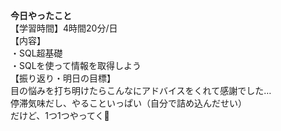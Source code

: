 **今日やったこと**<br>
【学習時間】4時間20分/日<br>
【内容】<br>
・SQL超基礎<br>
・SQLを使って情報を取得しよう<br>
【振り返り・明日の目標】<br>
目の悩みを打ち明けたらこんなにアドバイスをくれて感謝でした…<br>
停滞気味だし、やることいっぱい（自分で詰め込んだせい）<br>
だけど、1つ1つやってく🐢<br>